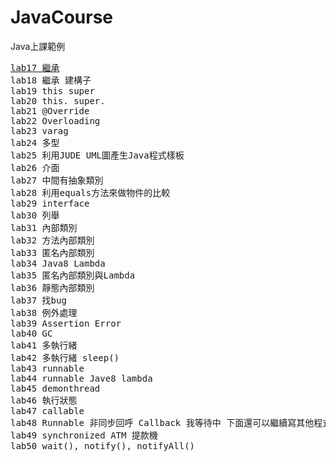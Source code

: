 # JavaCourse
Java上課範例
<pre>
<a href="https://github.com/vincenttuan/JavaCourse/tree/master/Java20181112/src/lab17">lab17 繼承</a>
lab18 繼承 建構子
lab19 this super
lab20 this. super.
lab21 @Override
lab22 Overloading
lab23 varag
lab24 多型
lab25 利用JUDE UML圖產生Java程式樣板
lab26 介面
lab27 中間有抽象類別
lab28 利用equals方法來做物件的比較
lab29 interface
lab30 列舉
lab31 內部類別
lab32 方法內部類別
lab33 匿名內部類別
lab34 Java8 Lambda
lab35 匿名內部類別與Lambda
lab36 靜態內部類別
lab37 找bug
lab38 例外處理
lab39 Assertion Error
lab40 GC
lab41 多執行緒
lab42 多執行緒 sleep()
lab43 runnable
lab44 runnable Jave8 lambda
lab45 demonthread
lab46 執行狀態
lab47 callable
lab48 Runnable 非同步回呼 Callback 我等待中 下面還可以繼續寫其他程式
lab49 synchronized ATM 提款機
lab50 wait(), notify(), notifyAll()
</pre>
